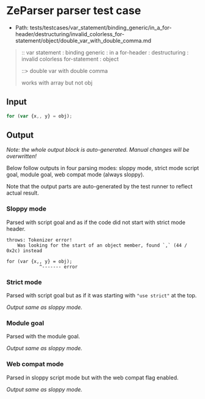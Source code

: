 # ZeParser parser test case

- Path: tests/testcases/var_statement/binding_generic/in_a_for-header/destructuring/invalid_colorless_for-statement/object/double_var_with_double_comma.md

> :: var statement : binding generic : in a for-header : destructuring : invalid colorless for-statement : object
>
> ::> double var with double comma
>
> works with array but not obj

## Input

`````js
for (var {x,, y} = obj);
`````

## Output

_Note: the whole output block is auto-generated. Manual changes will be overwritten!_

Below follow outputs in four parsing modes: sloppy mode, strict mode script goal, module goal, web compat mode (always sloppy).

Note that the output parts are auto-generated by the test runner to reflect actual result.

### Sloppy mode

Parsed with script goal and as if the code did not start with strict mode header.

`````
throws: Tokenizer error!
    Was looking for the start of an object member, found `,` (44 / 0x2c) instead

for (var {x,, y} = obj);
            ^------- error
`````

### Strict mode

Parsed with script goal but as if it was starting with `"use strict"` at the top.

_Output same as sloppy mode._

### Module goal

Parsed with the module goal.

_Output same as sloppy mode._

### Web compat mode

Parsed in sloppy script mode but with the web compat flag enabled.

_Output same as sloppy mode._
